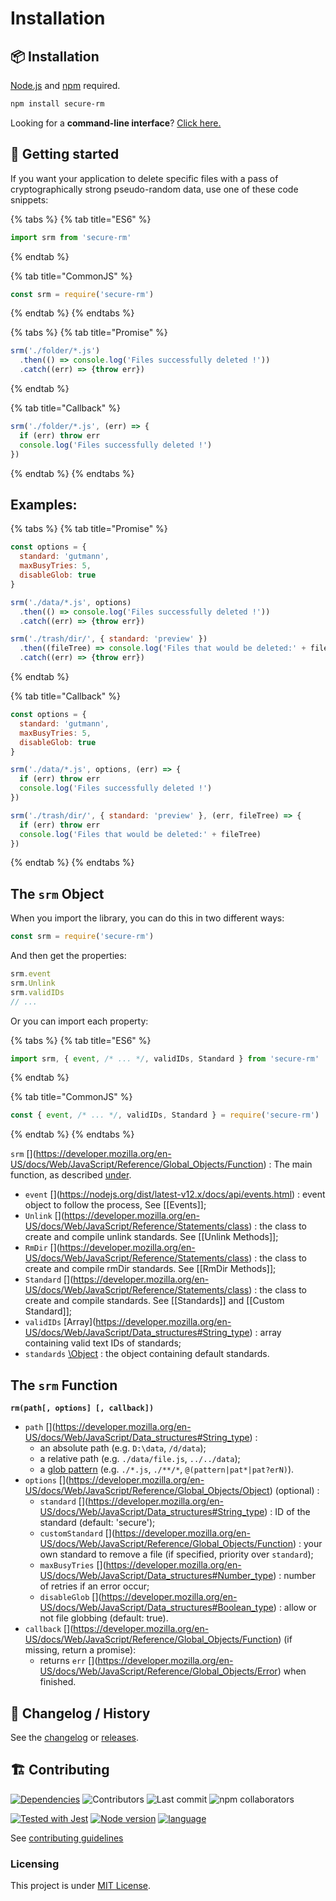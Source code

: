 # Installation

## 📦 Installation

[Node.js](https://nodejs.org/) and [npm](https://www.npmjs.com/) required.

```bash
npm install secure-rm
```

Looking for a **command-line interface**? [Click here.](https://www.npmjs.com/package/secure-rm-cli)

## 🚀 Getting started

If you want your application to delete specific files with a pass of cryptographically strong pseudo-random data, use one of these code snippets:

{% tabs %}
{% tab title="ES6" %}
```javascript
import srm from 'secure-rm'
```
{% endtab %}

{% tab title="CommonJS" %}
```javascript
const srm = require('secure-rm')
```
{% endtab %}
{% endtabs %}

{% tabs %}
{% tab title="Promise" %}
```javascript
srm('./folder/*.js')
  .then(() => console.log('Files successfully deleted !'))
  .catch((err) => {throw err})
```
{% endtab %}

{% tab title="Callback" %}
```javascript
srm('./folder/*.js', (err) => {
  if (err) throw err
  console.log('Files successfully deleted !')
})
```
{% endtab %}
{% endtabs %}

## Examples:

{% tabs %}
{% tab title="Promise" %}
```javascript
const options = {
  standard: 'gutmann',
  maxBusyTries: 5,
  disableGlob: true
}

srm('./data/*.js', options)
  .then(() => console.log('Files successfully deleted !'))
  .catch((err) => {throw err})

srm('./trash/dir/', { standard: 'preview' })
  .then((fileTree) => console.log('Files that would be deleted:' + fileTree))
  .catch((err) => {throw err})
```
{% endtab %}

{% tab title="Callback" %}
```javascript
const options = {
  standard: 'gutmann',
  maxBusyTries: 5,
  disableGlob: true
}

srm('./data/*.js', options, (err) => {
  if (err) throw err
  console.log('Files successfully deleted !')
})

srm('./trash/dir/', { standard: 'preview' }, (err, fileTree) => {
  if (err) throw err
  console.log('Files that would be deleted:' + fileTree)
})
```
{% endtab %}
{% endtabs %}

## The `srm` Object

When you import the library, you can do this in two different ways:

```javascript
const srm = require('secure-rm')
```

And then get the properties:

```javascript
srm.event
srm.Unlink
srm.validIDs
// ...
```

Or you can import each property:

{% tabs %}
{% tab title="ES6" %}
```javascript
import srm, { event, /* ... */, validIDs, Standard } from 'secure-rm'
```
{% endtab %}

{% tab title="CommonJS" %}
```javascript
const { event, /* ... */, validIDs, Standard } = require('secure-rm')
```
{% endtab %}
{% endtabs %}

`srm` [\](https://developer.mozilla.org/en-US/docs/Web/JavaScript/Reference/Global_Objects/Function) : The main function, as described [under]().

* `event` [\](https://nodejs.org/dist/latest-v12.x/docs/api/events.html) : event object to follow the process, See \[\[Events\]\];
* `Unlink` [\](https://developer.mozilla.org/en-US/docs/Web/JavaScript/Reference/Statements/class) : the class to create and compile unlink standards. See \[\[Unlink Methods\]\];
* `RmDir` [\](https://developer.mozilla.org/en-US/docs/Web/JavaScript/Reference/Statements/class) : the class to create and compile rmDir standards. See \[\[RmDir Methods\]\];
* `Standard` [\](https://developer.mozilla.org/en-US/docs/Web/JavaScript/Reference/Statements/class) : the class to create and compile standards. See \[\[Standards\]\] and \[\[Custom Standard\]\];
* `validIDs` [Array\](https://developer.mozilla.org/en-US/docs/Web/JavaScript/Data_structures#String_type) : array containing valid text IDs of standards;
* `standards` [\Object](https://developer.mozilla.org/en-US/docs/Web/JavaScript/Reference/Global_Objects/Object) : the object containing default standards.

## The `srm` Function

**`rm(path[, options] [, callback])`**

* `path` [\](https://developer.mozilla.org/en-US/docs/Web/JavaScript/Data_structures#String_type) :
  * an absolute path \(e.g. `D:\data`, `/d/data`\);
  * a relative path \(e.g. `./data/file.js`, `../../data`\);
  * a [glob pattern](https://www.npmjs.com/package/glob#glob-primer) \(e.g. `./*.js`, `./**/*`, `@(pattern|pat*|pat?erN)`\).
* `options` [\](https://developer.mozilla.org/en-US/docs/Web/JavaScript/Reference/Global_Objects/Object) \(optional\) :
  * `standard` [\](https://developer.mozilla.org/en-US/docs/Web/JavaScript/Data_structures#String_type) : ID of the standard \(default: 'secure'\);
  * `customStandard` [\](https://developer.mozilla.org/en-US/docs/Web/JavaScript/Reference/Global_Objects/Function) : your own standard to remove a file \(if specified, priority over `standard`\);
  * `maxBusyTries` [\](https://developer.mozilla.org/en-US/docs/Web/JavaScript/Data_structures#Number_type) : number of retries if an error occur;
  * `disableGlob` [\](https://developer.mozilla.org/en-US/docs/Web/JavaScript/Data_structures#Boolean_type) : allow or not file globbing \(default: true\).
* `callback` [\](https://developer.mozilla.org/en-US/docs/Web/JavaScript/Reference/Global_Objects/Function) \(if missing, return a promise\):
  * returns `err` [\](https://developer.mozilla.org/en-US/docs/Web/JavaScript/Reference/Global_Objects/Error) when finished.

## 📜 Changelog / History

See the [changelog](https://github.com/secure-rm/core/blob/master/CHANGELOG.md) or [releases](https://github.com/secure-rm/core/releases).

## 🏗 Contributing

 [![Dependencies](https://img.shields.io/librariesio/release/npm/secure-rm?style=flat-square&logo=npm)](https://libraries.io/npm/secure-rm) ![Contributors](https://img.shields.io/github/contributors/secure-rm/core?style=flat-square) ![Last commit](https://img.shields.io/github/last-commit/secure-rm/core/develop?style=flat-square) ![npm collaborators](https://img.shields.io/npm/collaborators/secure-rm?style=flat-square)

 [![Tested with Jest](https://img.shields.io/badge/-jest-99424f?style=flat-square&logo=jest)](https://jestjs.io) [![Node version](https://img.shields.io/badge/-node-gray?style=flat-square&logo=node.js)](https://nodejs.org) [![language](https://img.shields.io/badge/-typescript-blue?style=flat-square&logo=typescript)](https://www.typescriptlang.org/)

See [contributing guidelines](https://github.com/secure-rm/core/blob/master/CONTRIBUTING.md)

### Licensing

This project is under [MIT License](https://github.com/secure-rm/core/blob/master/LICENSE).

